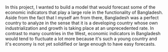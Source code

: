 In this project, I wanted to build a model that would forecast some of the economic indicators that play a large role in the functionality of Bangladesh. Aside from the fact that I myself am from there, Bangladesh was a perfect country to analyze in the sense that it is a developing country whose own industrialization and growth is taking place at an unprecedented rate. In contrast to many countries in the West, economic indicators in Bangladesh would tend to fluctuate a lot more because it's such a young country and it's economy is not yet solidified or large enough to have easy forecasts.
